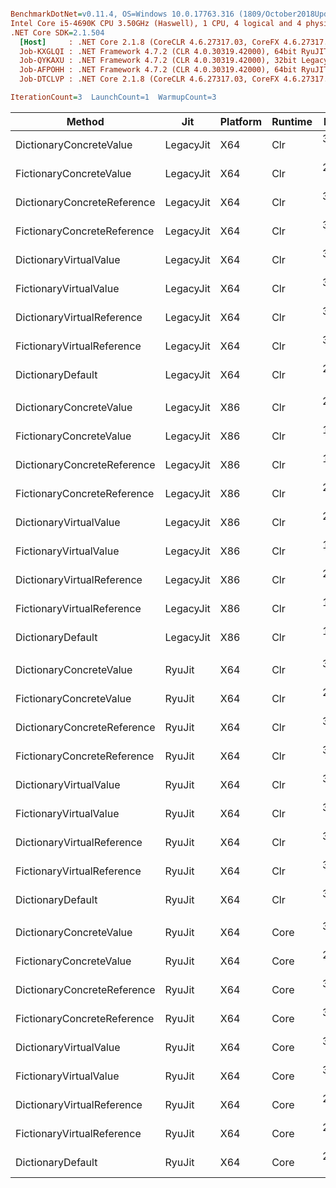 ``` ini

BenchmarkDotNet=v0.11.4, OS=Windows 10.0.17763.316 (1809/October2018Update/Redstone5)
Intel Core i5-4690K CPU 3.50GHz (Haswell), 1 CPU, 4 logical and 4 physical cores
.NET Core SDK=2.1.504
  [Host]     : .NET Core 2.1.8 (CoreCLR 4.6.27317.03, CoreFX 4.6.27317.03), 64bit RyuJIT
  Job-KXGLQI : .NET Framework 4.7.2 (CLR 4.0.30319.42000), 64bit RyuJIT-v4.7.3324.0
  Job-QYKAXU : .NET Framework 4.7.2 (CLR 4.0.30319.42000), 32bit LegacyJIT-v4.7.3324.0
  Job-AFPOHH : .NET Framework 4.7.2 (CLR 4.0.30319.42000), 64bit RyuJIT-v4.7.3324.0
  Job-DTCLVP : .NET Core 2.1.8 (CoreCLR 4.6.27317.03, CoreFX 4.6.27317.03), 64bit RyuJIT

IterationCount=3  LaunchCount=1  WarmupCount=3  

```
|                      Method |       Jit | Platform | Runtime |     Mean |      Error |    StdDev | Ratio | RatioSD |
|---------------------------- |---------- |--------- |-------- |---------:|-----------:|----------:|------:|--------:|
|     DictionaryConcreteValue | LegacyJit |      X64 |     Clr | 32.59 ns |  1.1826 ns | 0.0648 ns |  1.01 |    0.00 |
|     FictionaryConcreteValue | LegacyJit |      X64 |     Clr | 21.00 ns |  7.6481 ns | 0.4192 ns |  0.65 |    0.01 |
| DictionaryConcreteReference | LegacyJit |      X64 |     Clr | 32.31 ns |  1.5974 ns | 0.0876 ns |  1.00 |    0.00 |
| FictionaryConcreteReference | LegacyJit |      X64 |     Clr | 32.09 ns |  1.2175 ns | 0.0667 ns |  0.99 |    0.00 |
|      DictionaryVirtualValue | LegacyJit |      X64 |     Clr | 32.68 ns |  1.4233 ns | 0.0780 ns |  1.01 |    0.00 |
|      FictionaryVirtualValue | LegacyJit |      X64 |     Clr | 32.61 ns |  2.5934 ns | 0.1422 ns |  1.01 |    0.00 |
|  DictionaryVirtualReference | LegacyJit |      X64 |     Clr | 32.10 ns |  1.8462 ns | 0.1012 ns |  0.99 |    0.01 |
|  FictionaryVirtualReference | LegacyJit |      X64 |     Clr | 31.83 ns |  1.3661 ns | 0.0749 ns |  0.99 |    0.00 |
|           DictionaryDefault | LegacyJit |      X64 |     Clr | 29.95 ns |  0.9030 ns | 0.0495 ns |  0.93 |    0.00 |
|                             |           |          |         |          |            |           |       |         |
|     DictionaryConcreteValue | LegacyJit |      X86 |     Clr | 21.72 ns |  8.0845 ns | 0.4431 ns |  1.10 |    0.02 |
|     FictionaryConcreteValue | LegacyJit |      X86 |     Clr | 16.75 ns |  5.0211 ns | 0.2752 ns |  0.85 |    0.01 |
| DictionaryConcreteReference | LegacyJit |      X86 |     Clr | 19.71 ns |  1.2268 ns | 0.0672 ns |  1.00 |    0.00 |
| FictionaryConcreteReference | LegacyJit |      X86 |     Clr | 20.35 ns |  3.8363 ns | 0.2103 ns |  1.03 |    0.01 |
|      DictionaryVirtualValue | LegacyJit |      X86 |     Clr | 21.79 ns |  1.0745 ns | 0.0589 ns |  1.11 |    0.01 |
|      FictionaryVirtualValue | LegacyJit |      X86 |     Clr | 19.10 ns |  0.2939 ns | 0.0161 ns |  0.97 |    0.00 |
|  DictionaryVirtualReference | LegacyJit |      X86 |     Clr | 20.32 ns |  2.4865 ns | 0.1363 ns |  1.03 |    0.01 |
|  FictionaryVirtualReference | LegacyJit |      X86 |     Clr | 19.73 ns |  0.7085 ns | 0.0388 ns |  1.00 |    0.01 |
|           DictionaryDefault | LegacyJit |      X86 |     Clr | 17.02 ns |  0.6559 ns | 0.0360 ns |  0.86 |    0.00 |
|                             |           |          |         |          |            |           |       |         |
|     DictionaryConcreteValue |    RyuJit |      X64 |     Clr | 33.89 ns |  2.6718 ns | 0.1465 ns |  1.00 |    0.01 |
|     FictionaryConcreteValue |    RyuJit |      X64 |     Clr | 21.94 ns |  0.5381 ns | 0.0295 ns |  0.65 |    0.00 |
| DictionaryConcreteReference |    RyuJit |      X64 |     Clr | 33.95 ns |  1.0577 ns | 0.0580 ns |  1.00 |    0.00 |
| FictionaryConcreteReference |    RyuJit |      X64 |     Clr | 33.80 ns |  7.0711 ns | 0.3876 ns |  1.00 |    0.01 |
|      DictionaryVirtualValue |    RyuJit |      X64 |     Clr | 34.45 ns |  8.5116 ns | 0.4665 ns |  1.01 |    0.01 |
|      FictionaryVirtualValue |    RyuJit |      X64 |     Clr | 34.13 ns |  1.3863 ns | 0.0760 ns |  1.01 |    0.00 |
|  DictionaryVirtualReference |    RyuJit |      X64 |     Clr | 33.98 ns |  7.2162 ns | 0.3955 ns |  1.00 |    0.01 |
|  FictionaryVirtualReference |    RyuJit |      X64 |     Clr | 33.22 ns |  0.8748 ns | 0.0479 ns |  0.98 |    0.00 |
|           DictionaryDefault |    RyuJit |      X64 |     Clr | 31.46 ns |  3.8510 ns | 0.2111 ns |  0.93 |    0.01 |
|                             |           |          |         |          |            |           |       |         |
|     DictionaryConcreteValue |    RyuJit |      X64 |    Core | 33.22 ns | 12.5140 ns | 0.6859 ns |  1.10 |    0.03 |
|     FictionaryConcreteValue |    RyuJit |      X64 |    Core | 21.50 ns |  2.3729 ns | 0.1301 ns |  0.71 |    0.00 |
| DictionaryConcreteReference |    RyuJit |      X64 |    Core | 30.15 ns |  2.3355 ns | 0.1280 ns |  1.00 |    0.00 |
| FictionaryConcreteReference |    RyuJit |      X64 |    Core | 30.62 ns | 12.7130 ns | 0.6968 ns |  1.02 |    0.03 |
|      DictionaryVirtualValue |    RyuJit |      X64 |    Core | 31.54 ns |  1.7045 ns | 0.0934 ns |  1.05 |    0.00 |
|      FictionaryVirtualValue |    RyuJit |      X64 |    Core | 30.78 ns |  0.4399 ns | 0.0241 ns |  1.02 |    0.00 |
|  DictionaryVirtualReference |    RyuJit |      X64 |    Core | 29.97 ns |  1.4199 ns | 0.0778 ns |  0.99 |    0.00 |
|  FictionaryVirtualReference |    RyuJit |      X64 |    Core | 29.54 ns |  0.6833 ns | 0.0375 ns |  0.98 |    0.01 |
|           DictionaryDefault |    RyuJit |      X64 |    Core | 29.97 ns |  3.9484 ns | 0.2164 ns |  0.99 |    0.01 |
